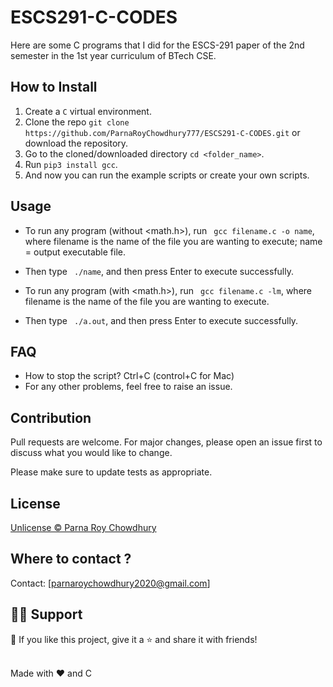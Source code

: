 # ESCS291-C-CODES
Here are some C programs that I did for the ESCS-291 paper of the 2nd semester in the 1st year curriculum of BTech CSE.
## How to Install

1. Create a ```C``` virtual environment. 
2. Clone the repo ```git clone https://github.com/ParnaRoyChowdhury777/ESCS291-C-CODES.git``` or download the repository.
3. Go to the cloned/downloaded directory ``` cd <folder_name> ```.  
4. Run ``` pip3 install gcc ```.
5. And now you can run the example scripts or create your own scripts.  

## Usage
- To run any program (without <math.h>), run ``` gcc filename.c -o name```, where filename is the name of the file you are wanting to execute; name = output executable file.
- Then type ``` ./name```, and then press Enter to execute successfully.

- To run any program (with <math.h>), run ``` gcc filename.c -lm```, where filename is the name of the file you are wanting to execute.
- Then type ``` ./a.out```, and then press Enter to execute successfully.

## FAQ
- How to stop the script? Ctrl+C (control+C for Mac) 
- For any other problems, feel free to raise an issue.

## Contribution
Pull requests are welcome. For major changes, please open an issue first to discuss what you would like to change. 

Please make sure to update tests as appropriate.

## License
[Unlicense © Parna Roy Chowdhury](https://github.com/ParnaRoyChowdhury777/ESCS291-C-CODES/blob/377f47db46d3c7e19eb93b1e07489140e9bbdc01/License.txt/License)


## Where to contact ?
Contact: [parnaroychowdhury2020@gmail.com]

## 🙋‍♂️ Support

💙 If you like this project, give it a ⭐ and share it with friends!<br><br>


Made with ❤️ and C <br><br>
